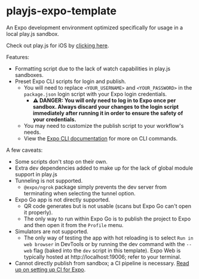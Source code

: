 # playjs-expo-template

An Expo development environment optimized specifically for usage in a local play.js sandbox.

Check out play.js for iOS by [clicking here](https://apps.apple.com/us/app/play-js-javascript-ide/id1423330822).

Features:

- Formatting script due to the lack of watch capabilities in play.js sandboxes.
- Preset Expo CLI scripts for login and publish.
  - You will need to replace `<YOUR_USERNAME>` and `<YOUR_PASSWORD>` in the `package.json` login script with your Expo login credentials.
    - **:warning: DANGER: You will only need to log in to Expo once per sandbox. Always discard your changes to the login script immediately after running it in order to ensure the safety of your credentials.**
  - You may need to customize the publish script to your workflow's needs.
  - View the [Expo CLI documentation](https://docs.expo.dev/workflow/expo-cli/) for more on CLI commands.

A few caveats:

- Some scripts don't stop on their own.
- Extra dev dependencies added to make up for the lack of global module support in play.js
- Tunneling is not supported.
  - `@expo/ngrok` package simply prevents the dev server from terminating when selecting the tunnel option.
- Expo Go app is not directly supported.
  - QR code generates but is not usable (scans but Expo Go can't open it properly).
  - The only way to run within Expo Go is to publish the project to Expo and then open it from the `Profile` menu.
- Simulators are not supported.
  - The only way of testing the app with hot reloading is to select `Run in web browser` in DevTools or by running the dev command with the `--web` flag (baked into the `dev` script in this template). Expo Web is typically hosted at http://localhost:19006; refer to your terminal.
- Cannot directly publish from sandbox; a CI pipeline is necessary. [Read up on setting up CI for Expo](https://docs.expo.dev/guides/setting-up-continuous-integration/).
